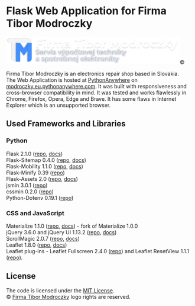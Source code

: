 # Flask Web Application for Firma Tibor Modroczky

[![tm_logo](src/static/images/logo_large.webp)](https://modroczky.eu.pythonanywhere.com/)©

Firma Tibor Modroczky is an electronics repair shop based in Slovakia.\
The Web Application is hosted at [PythonAnywhere](https://eu.pythonanywhere.com/) on [modroczky.eu.pythonanywhere.com](https://modroczky.eu.pythonanywhere.com/). It was built with responsiveness and cross-browser compatibility in mind. It was tested and works flawlessly in Chrome, Firefox, Opera, Edge and Brave. It has some flaws in Internet Explorer which is an unsupported browser.

## Used Frameworks and Libraries

### Python

Flask 2.1.0 ([repo](https://github.com/pallets/flask), [docs](https://flask.palletsprojects.com/))\
Flask-Sitemap 0.4.0 ([repo](https://github.com/inveniosoftware/flask-sitemap), [docs](http://flask-sitemap.readthedocs.io/))\
Flask-Mobility 1.1.0 ([repo](https://github.com/rehandalal/flask-mobility), [docs](http://flask-mobility.readthedocs.org/))\
Flask-Minify 0.39 ([repo](https://github.com/mrf345/flask_minify))\
Flask-Assets 2.0 ([repo](https://github.com/miracle2k/flask-assets), [docs](https://flask-assets.readthedocs.io/))\
jsmin 3.0.1 ([repo](https://github.com/tikitu/jsmin))\
cssmin 0.2.0 ([repo](https://github.com/zacharyvoase/cssmin))\
Python-Dotenv 0.19.1 ([repo](https://github.com/theskumar/python-dotenv))

### CSS and JavaScript

Materialize 1.1.0 ([repo](https://github.com/materializecss/materialize), [docs](https://materializecss.github.io/)) - fork of Materialize 1.0.0\
jQuery 3.6.0 and jQuery UI 1.13.2 ([repo](https://github.com/jquery/jquery), [docs](https://api.jquery.com/))\
ScrollMagic 2.0.7 ([repo](https://github.com/janpaepke/ScrollMagic), [docs](http://scrollmagic.io/docs/))\
Leaflet 1.8.0 ([repo](https://github.com/Leaflet/Leaflet), [docs](https://leafletjs.com/reference.html))\
Leaflet plug-ins - Leaflet Fullscreen 2.4.0 ([repo](https://github.com/Leaflet/Leaflet.fullscreen)) and Leaflet ResetView 1.1.1 ([repo](https://github.com/drustack/Leaflet.ResetView)).

## License

The code is licensed under the [MIT License](LICENSE).\
© [Firma Tibor Modroczky](https://modroczky.eu.pythonanywhere.com/) logo rights are reserved.
